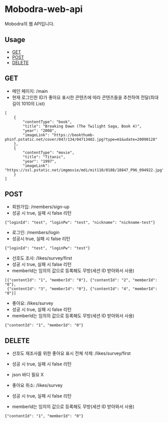 # Mobodra-web-api

Mobodra의 웹 API입니다.

## Usage

*   [GET](#GET)
*   [POST](#POST)
*   [DELETE](#DELETE)


## GET
- 메인 페이지: /main
- 현재 로그인한 ID가 좋아요 표시한 콘텐츠에 따라 콘텐츠들을 추천하여 전달(최대 길이 1010의 List)
```
[
    {
        "contentType": "book",
        "title": "Breaking Dawn (The Twilight Saga, Book 4)",
        "year": "2008",
        "imageLink": "https://bookthumb-phinf.pstatic.net/cover/047/134/04713402.jpg?type=m1&udate=20090128"
    },
    {
        "contentType": "movie",
        "title": "Titanic",
        "year": "1997",
        "imageLink": "https://ssl.pstatic.net/imgmovie/mdi/mit110/0188/18847_P96_094922.jpg"
    }
]
```

## POST

- 회원가입: /members/sign-up
- 성공 시 true, 실패 시 false 리턴
```
{"loginId": "test", "loginPw": "test", "nickname": "nickname-test"}
```

- 로그인: /members/login
- 성공시 true, 실패 시 false 리턴
```
{"loginId": "test", "loginPw": "test"}
```

- 선호도 조사: /likes/survey/first
- 성공 시 true, 실패 시 false 리턴
- memberId는 임의의 값으로 등록해도 무방(세션 ID 받아와서 사용)
```
[{"contentId": "1", "memberId": "0"}, {"contentId": "2", "memberId": "0"},
 {"contentId": "3", "memberId": "0"}, {"contentId": "4", "memberId": "0"}]
```

- 좋아요: /likes/survey
- 성공 시 true, 실패 시 false 리턴
- memberId는 임의의 값으로 등록해도 무방(세션 ID 받아와서 사용)
```
{"contentId": "1", "memberId": "0"}
```

## DELETE

- 선호도 재조사를 위한 좋아요 표시 전체 삭제: /likes/survey/first
- 성공 시 true, 실패 시 false 리턴
- json 바디 필요 X

- 좋아요 취소: /likes/survey
- 성공 시 true, 실패 시 false 리턴
- memberId는 임의의 값으로 등록해도 무방(세션 ID 받아와서 사용)
```
{"contentId": "1", "memberId": "0"}
```
